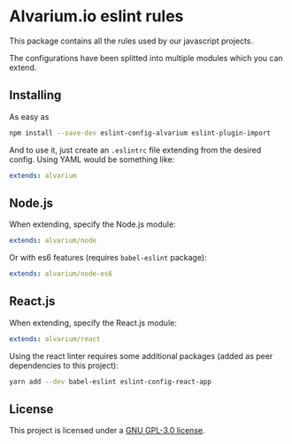 Alvarium.io eslint rules
========================

This package contains all the rules used by our javascript projects.

The configurations have been splitted into multiple modules which you can
extend.

Installing
----------

As easy as

~~~bash
npm install --save-dev eslint-config-alvarium eslint-plugin-import
~~~

And to use it, just create an `.eslintrc` file extending from the desired config.
Using YAML would be something like:

~~~yaml
extends: alvarium
~~~

Node.js
-------

When extending, specify the Node.js module:

~~~yaml
extends: alvarium/node
~~~

Or with es6 features (requires `babel-eslint` package):

~~~yaml
extends: alvarium/node-es6
~~~

React.js
--------


When extending, specify the React.js module:

~~~yaml
extends: alvarium/react
~~~

Using the react linter requires some additional packages (added as peer
dependencies to this project):

~~~bash
yarn add --dev babel-eslint eslint-config-react-app
~~~

License
-------

This project is licensed under a [GNU GPL-3.0 license][license].

[license]: ./LICENSE
